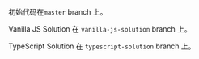 初始代码在`master` branch 上。  
   
Vanilla JS Solution 在 `vanilla-js-solution` branch 上。   
   
TypeScript Solution 在 `typescript-solution` branch 上。      
